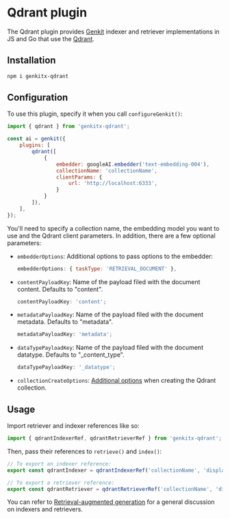 # Qdrant plugin

The Qdrant plugin provides [Genkit](https://firebase.google.com/docs/genkit) indexer and retriever implementations in JS and Go that use the [Qdrant](https://qdrant.tech/).

## Installation

```bash
npm i genkitx-qdrant
```

## Configuration

To use this plugin, specify it when you call `configureGenkit()`:

```js
import { qdrant } from 'genkitx-qdrant';

const ai = genkit({
    plugins: [
        qdrant([
            {
                embedder: googleAI.embedder('text-embedding-004'),
                collectionName: 'collectionName',
                clientParams: {
                    url: 'http://localhost:6333',
                }
            }
        ]),
    ],
});
```

You'll need to specify a collection name, the embedding model you want to use and the Qdrant client parameters. In
addition, there are a few optional parameters:

- `embedderOptions`: Additional options to pass options to the embedder:

  ```js
  embedderOptions: { taskType: 'RETRIEVAL_DOCUMENT' },
  ```

- `contentPayloadKey`: Name of the payload filed with the document content. Defaults to "content".

  ```js
  contentPayloadKey: 'content';
  ```

- `metadataPayloadKey`: Name of the payload filed with the document metadata. Defaults to "metadata".

  ```js
  metadataPayloadKey: 'metadata';
  ```

- `dataTypePayloadKey`: Name of the payload filed with the document datatype. Defaults to "_content_type".

  ```js
  dataTypePayloadKey: '_datatype';
  ```

- `collectionCreateOptions`: [Additional options](<(https://qdrant.tech/documentation/concepts/collections/#create-a-collection)>) when creating the Qdrant collection.

## Usage

Import retriever and indexer references like so:

```js
import { qdrantIndexerRef, qdrantRetrieverRef } from 'genkitx-qdrant';
```

Then, pass their references to `retrieve()` and `index()`:

```js
// To export an indexer reference:
export const qdrantIndexer = qdrantIndexerRef('collectionName', 'displayName');
```

```js
// To export a retriever reference:
export const qdrantRetriever = qdrantRetrieverRef('collectionName', 'displayName');
```

You can refer to [Retrieval-augmented generation](https://firebase.google.com/docs/genkit/rag) for a general
discussion on indexers and retrievers.
